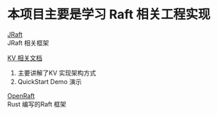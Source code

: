 # 本项目主要是学习 Raft 相关工程实现



[JRaft](https://www.sofastack.tech/projects/sofa-jraft/overview/)  
JRaft 相关框架  

[KV 相关文档](https://www.sofastack.tech/projects/sofa-jraft/jraft-rheakv-user-guide/)  
1. 主要讲解了KV 实现架构方式  
2. QuickStart Demo 演示

[OpenRaft](https://github.com/datafuselabs/openraft)  
Rust 编写的Raft 框架  